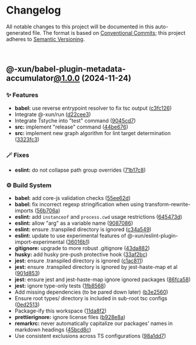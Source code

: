 # Changelog

All notable changes to this project will be documented in this auto-generated
file. The format is based on [Conventional Commits][1];
this project adheres to [Semantic Versioning][2].

<br />

## @-xun/babel-plugin-metadata-accumulator[@1.0.0][3] (2024-11-24)

### ✨ Features

- **babel:** use reverse entrypoint resolver to fix tsc output ([c3fc126][4])
- Integrate @-xun/run ([d22cee3][5])
- Integrate Tstyche into "test" command ([9045cd7][6])
- **src:** implement "release" command ([44be676][8])
- **src:** implement new graph algorithm for lint target determination ([3323fc3][9])

### 🪄 Fixes

- **eslint:** do not collapse path group overrides ([71b17c8][10])

### ⚙️ Build System

- **babel:** add core-js validation checks ([55ee62d][11])
- **babel:** fix incorrect regexp stringification when using transform-rewrite-imports ([56b706a][12])
- **eslint:** add `instanceof` and `process.cwd` usage restrictions ([645473d][13])
- **eslint:** allow "arg" as a variable name ([9087086][14])
- **eslint:** ensure .transpiled directory is ignored ([c34a549][15])
- **eslint:** update to use experimental features of @-xun/eslint-plugin-import-experimental ([36016b1][16])
- **gitignore:** upgrade to more robust .gitignore ([43da882][17])
- **husky:** add husky pre-push protective hook ([33af2bc][18])
- **jest:** ensure .transpiled directory is ignored ([c1ac811][19])
- **jest:** ensure .transpiled directory is ignored by jest-haste-map et al ([901d853][20])
- **jest:** ensure jest and jest-haste-map ignore ignored packages ([86fca58][21])
- **jest:** ignore type-only tests ([1fb8568][22])
- Add missing dependencies (to be pared down later) ([b3e2560][23])
- Ensure root types/ directory is included in sub-root tsc configs ([0ed2513][24])
- Package-ify this workspace ([11da8f2][25])
- **prettierignore:** ignore license files ([b928e8a][28])
- **remarkrc:** never automatically capitalize our packages' names in markdown headings ([45bcd8c][29])
- Use consistent exclusions across TS configurations ([98a1dd7][30])

[1]: https://conventionalcommits.org
[2]: https://semver.org
[3]: https://github.com/Xunnamius/babel-plugin-metadata-accumulator/compare/@-xun/babel-plugin-metadata-accumulator@0.0.0-init...@-xun/babel-plugin-metadata-accumulator@1.0.0
[4]: https://github.com/Xunnamius/babel-plugin-metadata-accumulator/commit/c3fc1264932eb8224289ef973366fc0cb5435f59
[5]: https://github.com/Xunnamius/babel-plugin-metadata-accumulator/commit/d22cee3b292da80ab45e4513bba3b2157fa72245
[6]: https://github.com/Xunnamius/babel-plugin-metadata-accumulator/commit/9045cd704121600e07d84839c3e23b407e184f6b
[7]: https://github.com/Xunnamius/babel-plugin-metadata-accumulator/commit/1a69887158a00db7133cf0a2eee85146ec6d1399
[8]: https://github.com/Xunnamius/babel-plugin-metadata-accumulator/commit/44be676ca04207bd17553941d367abda2325c0ee
[9]: https://github.com/Xunnamius/babel-plugin-metadata-accumulator/commit/3323fc3580b663f00518e7ca7bd9f52a7e50b80f
[10]: https://github.com/Xunnamius/babel-plugin-metadata-accumulator/commit/71b17c8574fe55da23831cd1be11457e7cb4bdb5
[11]: https://github.com/Xunnamius/babel-plugin-metadata-accumulator/commit/55ee62d4a379fc1aae845c6847adc0a9c8a8db6f
[12]: https://github.com/Xunnamius/babel-plugin-metadata-accumulator/commit/56b706a90fbab254ee74509f45cf632157a0cfdc
[13]: https://github.com/Xunnamius/babel-plugin-metadata-accumulator/commit/645473d084f3d4033afe39d72802b0a2a89e112d
[14]: https://github.com/Xunnamius/babel-plugin-metadata-accumulator/commit/9087086d6944cb6a847f325142753a63be2ca30c
[15]: https://github.com/Xunnamius/babel-plugin-metadata-accumulator/commit/c34a5499cb58878fdaa42e83063e1c36a0582e06
[16]: https://github.com/Xunnamius/babel-plugin-metadata-accumulator/commit/36016b10da47bb5799d3e558831a96eda878c10e
[17]: https://github.com/Xunnamius/babel-plugin-metadata-accumulator/commit/43da8828df733ab8fd835d1a40c2a2c0c98fdd9b
[18]: https://github.com/Xunnamius/babel-plugin-metadata-accumulator/commit/33af2bc79370b38bc94633617180bcd283b5a0bf
[19]: https://github.com/Xunnamius/babel-plugin-metadata-accumulator/commit/c1ac811d2d7500a4b665d4d1531b5d51a9da2c19
[20]: https://github.com/Xunnamius/babel-plugin-metadata-accumulator/commit/901d85357b06b854b6c37a34ac2b37948376660c
[21]: https://github.com/Xunnamius/babel-plugin-metadata-accumulator/commit/86fca5843564773f9e0ec53c454c72109befbec6
[22]: https://github.com/Xunnamius/babel-plugin-metadata-accumulator/commit/1fb8568e874687f25f13bcd31db7e94a8eb43282
[23]: https://github.com/Xunnamius/babel-plugin-metadata-accumulator/commit/b3e256005e6c4e658993e9edbfb1013e633e09a9
[24]: https://github.com/Xunnamius/babel-plugin-metadata-accumulator/commit/0ed2513071351aa815018080c9a6d477141905d6
[25]: https://github.com/Xunnamius/babel-plugin-metadata-accumulator/commit/11da8f2253218e0303be5a2ae11eee7ae958f0b5
[26]: https://github.com/Xunnamius/babel-plugin-metadata-accumulator/commit/8cbc4e40c61d48b61ab4ee2c34f679f6cd2ed0ab
[27]: https://github.com/Xunnamius/babel-plugin-metadata-accumulator/commit/b1249edd6124c7f86bc60288861d61854e30ff3d
[28]: https://github.com/Xunnamius/babel-plugin-metadata-accumulator/commit/b928e8a92064bcc4a0ef17b45eb6af40654208f2
[29]: https://github.com/Xunnamius/babel-plugin-metadata-accumulator/commit/45bcd8c56f38ccbc330b4088c6f8a5812714611a
[30]: https://github.com/Xunnamius/babel-plugin-metadata-accumulator/commit/98a1dd7eacac964a7fbab47ded92c33173383f11
